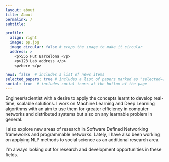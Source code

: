 ```yaml
---
layout: about
title: About
permalink: /
subtitle: 

profile:
  align: right
  image: pp.jpg
  image_circular: false # crops the image to make it circular
  address: >
    <p>555 Put Barcelona </p>
    <p>123 Lab address </p>
    <p>here </p>

news: false  # includes a list of news items
selected_papers: true # includes a list of papers marked as "selected={true}"
social: true  # includes social icons at the bottom of the page
---
```

<p>
Engineer/scientist with a desire to apply the concepts learnt to develop real-time, scalable solutions. I work on Machine Learning and Deep Learning algorithms with an aim to use them for greater efficiency in computer networks and distributed systems but also on any learnable problem in general. </p>

<p>I also explore new areas of research in Software Defined Networking frameworks and programmable networks. Lately, I have also been working on applying NLP methods to social science as an additional research area.</p>

<p> I'm always looking out for research and development opportunities in these fields. </p>


<!--- Put your address / P.O. box / other info right below your picture. You can also disable any these elements by editing `profile` property of the YAML header of your `_pages/about.md`. Edit `_bibliography/papers.bib` and Jekyll will render your [publications page](/al-folio/publications/) automatically. 

Link to your social media connections, too. This theme is set up to use [Font Awesome icons](http://fortawesome.github.io/Font-Awesome/) and [Academicons](https://jpswalsh.github.io/academicons/), like the ones below. Add your Facebook, Twitter, LinkedIn, Google Scholar, or just disable all of them. -->
